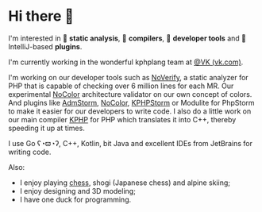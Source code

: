 # Hi there :wave:

I'm interested in :pencil: **static analysis**, :hammer: **compilers**, :wrench: **developer tools** and :electric_plug: IntelliJ-based **plugins**.

I'm currently working in the wonderful kphplang team at [@VK (vk.com)](https://github.com/VKCOM).

I'm working on our developer tools such as [NoVerify](https://github.com/VKCOM/noverify), a static analyzer for PHP that is capable of checking over 6 million lines for each MR. Our experimental [NoColor](https://github.com/VKCOM/nocolor) architecture validator on our own concept of colors. And plugins like [AdmStorm](https://github.com/VKCOM/admstorm), [NoColor](https://github.com/i582/nocolor-phpstorm), [KPHPStorm](https://github.com/unserialize/kphpstorm) or Modulite for PhpStorm to make it easier for our developers to write code. I also do a little work on our main compiler [KPHP](https://github.com/VKCOM/kphp) for PHP which translates it into C++, thereby speeding it up at times.

I use Go ʕ◔ϖ◔ʔ, C++, Kotlin, bit Java and excellent IDEs from JetBrains for writing code.

Also:

- I enjoy playing [chess](https://lichess.org/@/Makhneff), shogi (Japanese chess) and alpine skiing;
- I enjoy designing and 3D modeling;
- I have one duck for programming.

